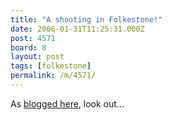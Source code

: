 ```yaml
---
title: "A shooting in Folkestone!"
date: 2006-01-31T11:25:31.000Z
post: 4571
board: 8
layout: post
tags: [folkestone]
permalink: /m/4571/
---
```

As <a href="http://www.clarkeology.com/folkestone/45/70//Oof-a-shooting-in-Folkestone.html">blogged here</a>, look out...
